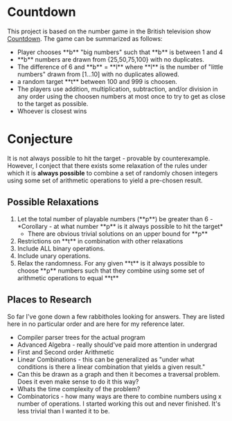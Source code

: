 # Countdown
This project is based on the number game in the British television show [Countdown](https://en.wikipedia.org/wiki/Countdown_(game_show)). The game can be summarized as follows: 
<ul>
  <li> Player chooses **b** "big numbers" such that **b** is between 1 and 4</li>
  <li> **b** numbers are drawn from {25,50,75,100} with no duplicates. </li>
  <li> The difference of 6 and **b** = **l** where **l** is the number of "little numbers" drawn from [1...10] with no duplicates allowed. </li>
  <li> a random target **t** between 100 and 999 is choosen.</li>
  <li> The players use addition, multiplication, subtraction, and/or division in any order using the choosen numbers at most once to try to get as close to the target as possible.</li>
  <li> Whoever is closest wins</li>
</ul>

# Conjecture
It is not always possible to hit the target - provable by counterexample. However, I conject that there exists some relaxation of the rules under which it is **always possible** to combine a set of randomly chosen integers using some set of arithmetic operations to yield a pre-chosen result. 

## Possible Relaxations
<ol>
  <li> Let the total number of playable numbers (**p**) be greater than 6 - *Corollary - at what number **p** is it always possible to hit the target* 
    <ul> 
      <li> There are obvious trivial solutions on an upper bound for **p** 
    </ul>
  </li>
  <li> Restrictions on **t** in combination with other relaxations </li>
  <li> Include ALL binary operations. </li>
  <li> Include unary operations. </li>
  <li> Relax the randomness. For any given **t** is it always possible to choose **p** numbers such that they combine using some set of arithmetic operations to equal **t** </li>
</ol>

## Places to Research
So far I've gone down a few rabbitholes looking for answers. They are listed here in no particular order and are here for my reference later. 
<ul>
  <li> Compiler parser trees for the actual program</li>
  <li> Advanced Algebra - really should've paid more attention in undergrad</li>
  <li> First and Second order Arithmetic</li>
  <li> Linear Combinations - this can be generalized as "under what conditions is there a linear combination that yields a given result."</li>
  <li> Can this be drawn as a graph and then it becomes a traversal problem. Does it even make sense to do it this way?</li>
  <li> Whats the time complexity of the problem? </li>
  <li> Combinatorics - how many ways are there to combine numbers using x number of operations. I started working this out and never finished. It's less trivial than I wanted it to be.</li>
</ul>
